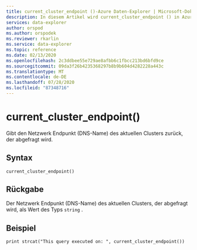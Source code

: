```yaml
---
title: current_cluster_endpoint ()-Azure Daten-Explorer | Microsoft-Dokumentation
description: In diesem Artikel wird current_cluster_endpoint () in Azure Daten-Explorer beschrieben.
services: data-explorer
author: orspod
ms.author: orspodek
ms.reviewer: rkarlin
ms.service: data-explorer
ms.topic: reference
ms.date: 02/13/2020
ms.openlocfilehash: 2c3ddbee55e729ae8afbb6c1fbcc213bd6bfd9ce
ms.sourcegitcommit: 09da3f26b4235368297b8b9b604d4282228a443c
ms.translationtype: MT
ms.contentlocale: de-DE
ms.lasthandoff: 07/28/2020
ms.locfileid: "87348716"
---
```

# <a name="current_cluster_endpoint"></a>current_cluster_endpoint()

Gibt den Netzwerk Endpunkt (DNS-Name) des aktuellen Clusters zurück, der abgefragt wird.

## <a name="syntax"></a>Syntax

`current_cluster_endpoint()`

## <a name="returns"></a>Rückgabe

Der Netzwerk Endpunkt (DNS-Name) des aktuellen Clusters, der abgefragt wird, als Wert des Typs `string` .

## <a name="example"></a>Beispiel

```kusto
print strcat("This query executed on: ", current_cluster_endpoint())
```